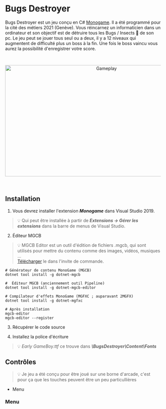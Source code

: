# Bugs Destroyer

Bugs Destroyer est un jeu conçu en C# [Monogame](https://www.monogame.net/). Il a été programmé pour la cité des métiers 2021 (Genève). Vous réincarnez un informaticien dans un ordinateur et son objectif est de détruire tous les Bugs / Insects :ant: de son pc. Le jeu peut se jouer tous seul ou a deux, il y a 12 niveaux qui augmentent de difficulté plus un boss à la fin. Une fois le boss vaincu vous aurez la possibilité d'enregistrer votre score.

<br>
<p align="center">
  <img src="https://github.com/AlecInfo/BugsDestroyer/blob/master/Doc/GifTroKoul.gif?raw=true" alt="Gameplay" Width="640" Height="360">
</p>
<br>

## Installation

1. Vous devrez installer l'extension ***Monogame*** dans Visual Studio 2019.
> :bulb: Qui peut être installée à partir de ***Extensions -> Gérer les extensions*** dans la barre de menus de  Visual Studio. 

2. Éditeur MGCB
> :bulb: MGCB Editor est un outil d'édition de fichiers .mgcb, qui sont utilisés pour mettre du 
contenu comme des images, vidéos, musiques ... <br>
[Télécharger](https://docs.monogame.net/articles/tools/mgcb_editor.html) le dans l'invite de commande.

```shell
# Générateur de contenu MonoGame (MGCB)
dotnet tool install -g dotnet-mgcb

#  Éditeur MGCB (anciennement outil Pipeline)
dotnet tool install -g dotnet-mgcb-editor

# Compilateur d'effets MonoGame (MGFXC ; auparavant 2MGFX)
dotnet tool install -g dotnet-mgfxc

# Après installation
mgcb-editor
mgcb-editor --register
```

3. Récupérer le code source 

4. Installez la police d'écriture
> :bulb: *Early GameBoy.ttf* ce trouve dans ***\BugsDestroyer\Content\Fonts***

## Contrôles

> :bulb: Je jeu a été conçu pour être joué sur une borne d'arcade, c'est pour ça que les touches peuvent être un peu particullières

- Menu
### Menu
